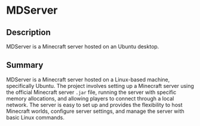 # MDServer

## Description

MDServer is a Minecraft server hosted on an Ubuntu desktop.

## Summary

MDServer is a Minecraft server hosted on a Linux-based machine, specifically Ubuntu. The project involves setting up a Minecraft server using the official Minecraft server `.jar` file, running the server with specific memory allocations, and allowing players to connect through a local network. The server is easy to set up and provides the flexibility to host Minecraft worlds, configure server settings, and manage the server with basic Linux commands.
